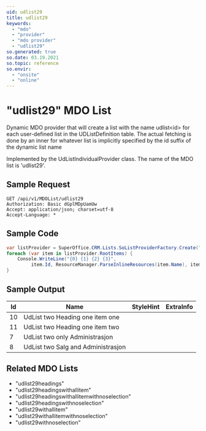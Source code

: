 ```yaml
---
uid: udlist29
title: udlist29
keywords:
  - "mdo"
  - "provider"
  - "mdo provider"
  - "udlist29"
so.generated: true
so.date: 03.19.2021
so.topic: reference
so.envir:
  - "onsite"
  - "online"
---
```


# "udlist29" MDO List
Dynamic MDO provider that will create a list with the name udlist&lt;id&gt; for each user-defined list in the UDListDefinition table.
The actual fetching is done by an inner <see cref="T:SuperOffice.CRM.Lists.UdListMDOProvider" /> for whatever list is implicitly specified by the
id suffix of the dynamic list name



Implemented by the <see cref="T:SuperOffice.CRM.Lists.UdListIndividualProvider">UdListIndividualProvider</see> class.
The name of the MDO list is 'udlist29'.




## Sample Request

```http!
GET /api/v1/MDOList/udlist29
Authorization: Basic dGplMDpUamUw
Accept: application/json; charset=utf-8
Accept-Language: *

```

## Sample Code
```cs
var listProvider = SuperOffice.CRM.Lists.SoListProviderFactory.Create("udlist29", forceFlatList: true);
foreach (var item in listProvider.RootItems) {
    Console.WriteLine("{0} {1} {2} {3}", 
         item.Id, ResourceManager.ParseInlineResources(item.Name), item.StyleHint, item.ExtraInfo);
}
```

## Sample Output

|Id   | Name  |StyleHint|ExtraInfo |
| --- | ----- | ------- | -------- |
|10|UdList two Heading one item one|||
|11|UdList two Heading one item two|||
|7|UdList two only Administrasjon|||
|8|UdList two Salg and Administrasjon|||


## Related MDO Lists

* "udlist29headings"
* "udlist29headingswithallitem"
* "udlist29headingswithallitemwithnoselection"
* "udlist29headingswithnoselection"
* "udlist29withallitem"
* "udlist29withallitemwithnoselection"
* "udlist29withnoselection"
